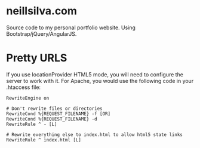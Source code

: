 neillsilva.com
========

Source code to my personal portfolio website. Using Bootstrap/jQuery/AngularJS.

Pretty URLS
========
If you use locationProvider HTML5 mode, you will need to configure the server to work with it.
For Apache, you would use the following code in your .htaccess file:

```
RewriteEngine on

# Don't rewrite files or directories
RewriteCond %{REQUEST_FILENAME} -f [OR]
RewriteCond %{REQUEST_FILENAME} -d
RewriteRule ^ - [L]

# Rewrite everything else to index.html to allow html5 state links
RewriteRule ^ index.html [L]
```